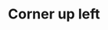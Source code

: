 ---
title: Corner up left
tags: ["corner", "up", "left", "direction", "pointer"]
icon: corner-up-left
svg: '<svg xmlns="http://www.w3.org/2000/svg" width="24" height="24" fill="none" viewBox="0 0 24 24" stroke-width="1.5" stroke-linecap="round" stroke-linejoin="round" stroke="currentColor"><path d="M5 10.027h10a4 4 0 0 1 4 4V19M5 10.027l4.78 5.028M5 10.027 9.78 5"/></svg>'
---